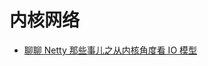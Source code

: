 # 内核网络

- [聊聊 Netty 那些事儿之从内核角度看 IO 模型](https://mp.weixin.qq.com/s?__biz=Mzg2MzU3Mjc3Ng==&mid=2247483737&idx=1&sn=7ef3afbb54289c6e839eed724bb8a9d6)
